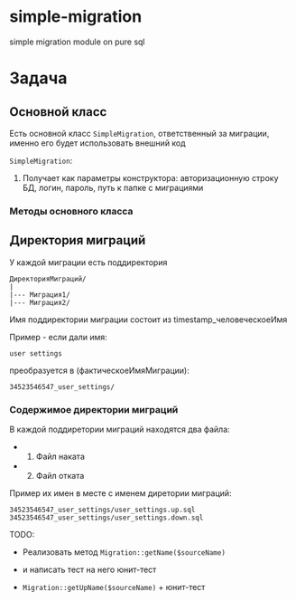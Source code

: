# simple-migration
simple migration module  on pure sql


# Задача

## Основной класс
Есть основной класс `SimpleMigration`, ответственный за миграции, именно его 
будет использовать внешний код

`SimpleMigration`:
1) Получает как параметры конструктора: авторизационную строку БД, логин, пароль, путь к папке с миграциями 


### Методы основного класса


## Директория миграций

У каждой миграции есть поддиректория

```
ДиректорияМиграций/
|
|--- Миграция1/
|--- Миграция2/
```
Имя поддиректории миграции состоит из timestamp_человеческоеИмя

Пример - если дали имя:
```
user settings
```
преобразуется в (фактическоеИмяМиграции):
```
34523546547_user_settings/
```

### Содержимое директории миграций

В каждой поддиретории миграций находятся два файла:
* 1) Файл наката
* 2) Файл отката

Пример их имен в месте с именем диретории миграций:
```
34523546547_user_settings/user_settings.up.sql
34523546547_user_settings/user_settings.down.sql
```


TODO:

* Реализовать метод `Migration::getName($sourceName)`
- и написать тест на него юнит-тест
* `Migration::getUpName($sourceName)` + юнит-тест
